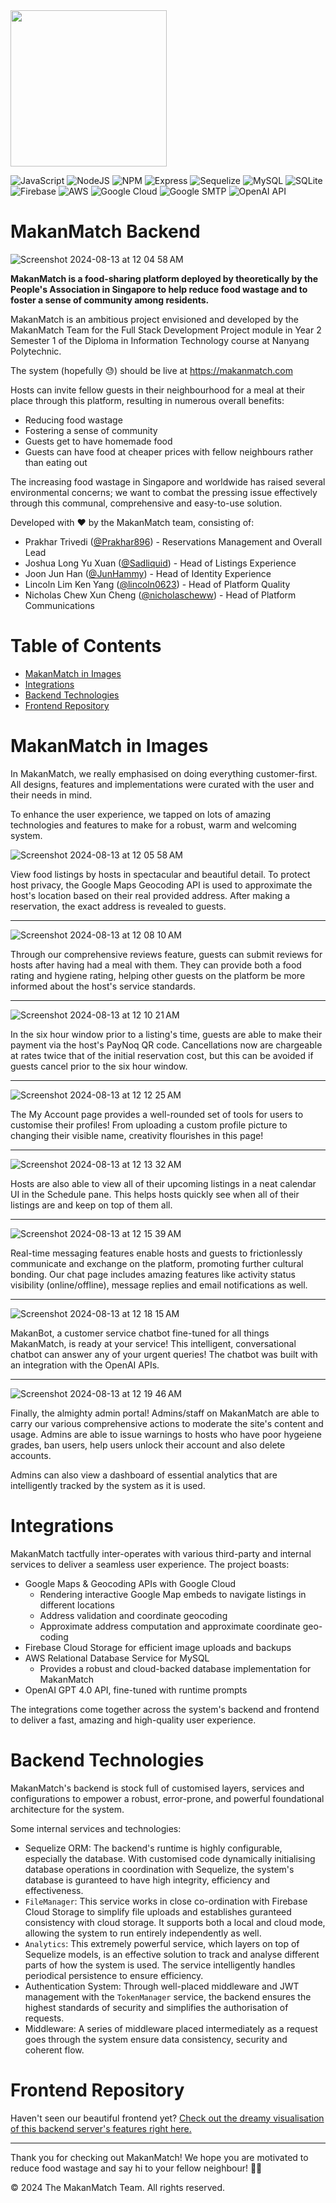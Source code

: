 <img src="https://github.com/MakanMatch/Backend/assets/53103894/dd621c47-a928-431b-8e59-fe79a5df6c49" height="250px">

![JavaScript](https://img.shields.io/badge/JavaScript-323330?style=for-the-badge&logo=javascript&logoColor=F7DF1E)
![NodeJS](https://img.shields.io/badge/Node%20js-339933?style=for-the-badge&logo=nodedotjs&logoColor=white)
![NPM](https://img.shields.io/badge/npm-CB3837?style=for-the-badge&logo=npm&logoColor=white)
![Express](https://img.shields.io/badge/Express%20js-000000?style=for-the-badge&logo=express&logoColor=white)
![Sequelize](https://img.shields.io/badge/Sequelize-52B0E7?style=for-the-badge&logo=Sequelize&logoColor=white)
![MySQL](https://img.shields.io/badge/MySQL-005C84?style=for-the-badge&logo=mysql&logoColor=white)
![SQLite](https://img.shields.io/badge/Sqlite-003B57?style=for-the-badge&logo=sqlite&logoColor=white)
![Firebase](https://img.shields.io/badge/firebase-ffca28?style=for-the-badge&logo=firebase&logoColor=black)
![AWS](https://img.shields.io/badge/Amazon_AWS-FF9900?style=for-the-badge&logo=amazonaws&logoColor=white)
![Google Cloud](https://img.shields.io/badge/Google_Cloud-4285F4?style=for-the-badge&logo=google-cloud&logoColor=white)
![Google SMTP](https://img.shields.io/badge/Gmail-D14836?style=for-the-badge&logo=gmail&logoColor=white)
![OpenAI API](https://img.shields.io/badge/ChatGPT-74aa9c?style=for-the-badge&logo=openai&logoColor=white)

# MakanMatch Backend

![Screenshot 2024-08-13 at 12 04 58 AM](https://github.com/user-attachments/assets/b0af8b22-8c62-4df2-80e6-3282552df823)


**MakanMatch is a food-sharing platform deployed by theoretically by the People's Association in Singapore to help reduce food wastage and to foster a sense of community among residents.**

MakanMatch is an ambitious project envisioned and developed by the MakanMatch Team for the Full Stack Development Project module in Year 2 Semester 1 of the Diploma in Information Technology course at Nanyang Polytechnic.

The system (hopefully 😓) should be live at https://makanmatch.com

Hosts can invite fellow guests in their neighbourhood for a meal at their place through this platform, resulting in numerous overall benefits:
- Reducing food wastage
- Fostering a sense of community
- Guests get to have homemade food
- Guests can have food at cheaper prices with fellow neighbours rather than eating out

The increasing food wastage in Singapore and worldwide has raised several environmental concerns; we want to combat the pressing issue effectively through this communal, comprehensive and easy-to-use solution.

Developed with ❤️ by the MakanMatch team, consisting of:
- Prakhar Trivedi ([@Prakhar896](https://github.com/Prakhar896)) - Reservations Management and Overall Lead
- Joshua Long Yu Xuan ([@Sadliquid](https://github.com/Sadliquid)) - Head of Listings Experience
- Joon Jun Han ([@JunHammy](https://github.com/JunHammy)) - Head of Identity Experience
- Lincoln Lim Ken Yang ([@lincoln0623](https://github.com/lincoln0623)) - Head of Platform Quality
- Nicholas Chew Xun Cheng ([@nicholascheww](https://github.com/nicholascheww)) - Head of Platform Communications

# Table of Contents
- [MakanMatch in Images](#makanmatch-in-images)
- [Integrations](#integrations)
- [Backend Technologies](#backend-technologies)
- [Frontend Repository](https://github.com/MakanMatch/Frontend)

# MakanMatch in Images

In MakanMatch, we really emphasised on doing everything customer-first. All designs, features and implementations were curated with the user and their needs in mind.

To enhance the user experience, we tapped on lots of amazing technologies and features to make for a robust, warm and welcoming system.

![Screenshot 2024-08-13 at 12 05 58 AM](https://github.com/user-attachments/assets/6251d63a-1601-4d4b-a134-ff4c35488f3a)

View food listings by hosts in spectacular and beautiful detail. To protect host privacy, the Google Maps Geocoding API is used to approximate the host's location based on their real provided address. After making a reservation, the exact address is revealed to guests.

---

![Screenshot 2024-08-13 at 12 08 10 AM](https://github.com/user-attachments/assets/5038824f-3185-45d8-ad3f-50252bc8bed6)

Through our comprehensive reviews feature, guests can submit reviews for hosts after having had a meal with them. They can provide both a food rating and hygiene rating, helping other guests on the platform be more informed about the host's service standards.

---

![Screenshot 2024-08-13 at 12 10 21 AM](https://github.com/user-attachments/assets/f577cbf9-0987-418e-8f9f-46a733933816)

In the six hour window prior to a listing's time, guests are able to make their payment via the host's PayNoq QR code. Cancellations now are chargeable at rates twice that of the initial reservation cost, but this can be avoided if guests cancel prior to the six hour window.

---

![Screenshot 2024-08-13 at 12 12 25 AM](https://github.com/user-attachments/assets/f90708d3-5d5f-445e-94cf-5eb30b1b3b55)

The My Account page provides a well-rounded set of tools for users to customise their profiles! From uploading a custom profile picture to changing their visible name, creativity flourishes in this page!

---

![Screenshot 2024-08-13 at 12 13 32 AM](https://github.com/user-attachments/assets/62f79c79-b366-4d3e-b636-bb52bad30389)

Hosts are also able to view all of their upcoming listings in a neat calendar UI in the Schedule pane. This helps hosts quickly see when all of their listings are and keep on top of them all.

---

![Screenshot 2024-08-13 at 12 15 39 AM](https://github.com/user-attachments/assets/fa27d37c-4ac4-456d-81be-c50b07e66750)

Real-time messaging features enable hosts and guests to frictionlessly communicate and exchange on the platform, promoting further cultural bonding. Our chat page includes amazing features like activity status visibility (online/offline), message replies and email notifications as well.

---

![Screenshot 2024-08-13 at 12 18 15 AM](https://github.com/user-attachments/assets/13cf1fea-3c39-4859-ab73-34b7954e00ad)

MakanBot, a customer service chatbot fine-tuned for all things MakanMatch, is ready at your service! This intelligent, conversational chatbot can answer any of your urgent queries! The chatbot was built with an integration with the OpenAI APIs.

---

![Screenshot 2024-08-13 at 12 19 46 AM](https://github.com/user-attachments/assets/c0b66383-e779-4726-a474-7d9783569d0c)

Finally, the almighty admin portal! Admins/staff on MakanMatch are able to carry our various comprehensive actions to moderate the site's content and usage. Admins are able to issue warnings to hosts who have poor hygeiene grades, ban users, help users unlock their account and also delete accounts.

Admins can also view a dashboard of essential analytics that are intelligently tracked by the system as it is used.

# Integrations

MakanMatch tactfully inter-operates with various third-party and internal services to deliver a seamless user experience. The project boasts:
- Google Maps & Geocoding APIs with Google Cloud
  - Rendering interactive Google Map embeds to navigate listings in different locations
  - Address validation and coordinate geocoding
  - Approximate address computation and approximate coordinate geo-coding
- Firebase Cloud Storage for efficient image uploads and backups
- AWS Relational Database Service for MySQL
  - Provides a robust and cloud-backed database implementation for MakanMatch
- OpenAI GPT 4.0 API, fine-tuned with runtime prompts

The integrations come together across the system's backend and frontend to deliver a fast, amazing and high-quality user experience.

# Backend Technologies

MakanMatch's backend is stock full of customised layers, services and configurations to empower a robust, error-prone, and powerful foundational architecture for the system.

Some internal services and technologies:
- Sequelize ORM: The backend's runtime is highly configurable, especially the database. With customised code dynamically initialising database operations in coordination with Sequelize, the system's database is guranteed to have high integrity, efficiency and effectiveness.
- `FileManager`: This service works in close co-ordination with Firebase Cloud Storage to simplify file uploads and establishes guranteed consistency with cloud storage. It supports both a local and cloud mode, allowing the system to run entirely independently as well.
- `Analytics`: This extremely powerful service, which layers on top of Sequelize models, is an effective solution to track and analyse different parts of how the system is used. The service intelligently handles periodical persistence to ensure efficiency.
- Authentication System: Through well-placed middleware and JWT management with the `TokenManager` service, the backend ensures the highest standards of security and simplifies the authorisation of requests.
- Middleware: A series of middleware placed intermediately as a request goes through the system ensure data consistency, security and coherent flow.

# Frontend Repository

Haven't seen our beautiful frontend yet? [Check out the dreamy visualisation of this backend server's features right here.](https://github.com/MakanMatch/Frontend)

---

Thank you for checking out MakanMatch! We hope you are motivated to reduce food wastage and say hi to your fellow neighbour! 🥘👋

©️ 2024 The MakanMatch Team. All rights reserved.
